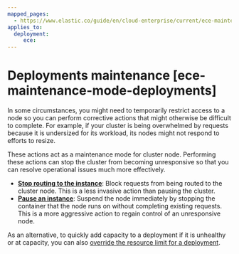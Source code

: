 ```yaml
---
mapped_pages:
  - https://www.elastic.co/guide/en/cloud-enterprise/current/ece-maintenance-mode-deployments.html
applies_to:
  deployment:
     ece:
---
```


# Deployments maintenance [ece-maintenance-mode-deployments]

In some circumstances, you might need to temporarily restrict access to a node so you can perform corrective actions that might otherwise be difficult to complete. For example, if your cluster is being overwhelmed by requests because it is undersized for its workload, its nodes might not respond to efforts to resize.

These actions act as a maintenance mode for cluster node. Performing these actions can stop the cluster from becoming unresponsive so that you can resolve operational issues much more effectively.

* [**Stop routing to the instance**](/deploy-manage/maintenance/start-stop-routing-requests.md): Block requests from being routed to the cluster node. This is a less invasive action than pausing the cluster.
* [**Pause an instance**](pause-instance.md): Suspend the node immediately by stopping the container that the node runs on without completing existing requests. This is a more aggressive action to regain control of an unresponsive node.

As an alternative, to quickly add capacity to a deployment if it is unhealthy or at capacity, you can also [override the resource limit for a deployment](../../deploy/cloud-enterprise/resource-overrides.md).
